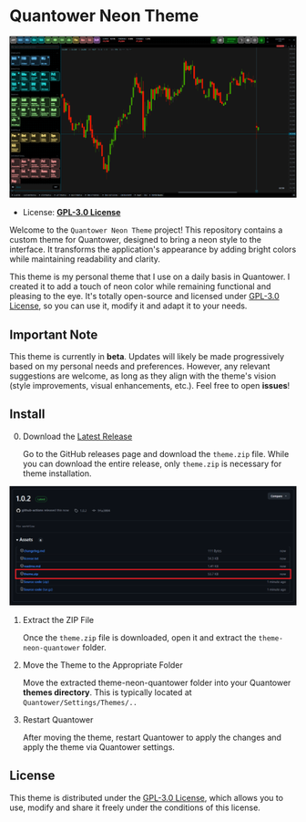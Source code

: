 # Quantower Neon Theme

![preview Quantower Neon Theme](./.github/assets/image.png)

- License: **[GPL-3.0 License](./license.txt)**

Welcome to the `Quantower Neon Theme` project! This repository
  contains a custom theme for Quantower, designed to bring a neon
  style to the interface. It transforms the application's appearance
  by adding bright colors while maintaining readability and clarity.

This theme is my personal theme that I use on a daily basis in Quantower.
  I created it to add a touch of neon color while remaining functional
  and pleasing to the eye. It's totally open-source and licensed under
  [GPL-3.0 License](./license.txt), so you can use it, modify it and adapt
  it to your needs.

## Important Note

This theme is currently in **beta**. Updates will likely be made 
  progressively based on my personal needs and preferences. However, 
  any relevant suggestions are welcome, as long as they align with 
  the theme's vision (style improvements, visual enhancements, etc.).
  Feel free to open **issues**!

## Install

0. Download the [Latest Release](https://github.com/qtx-project/theme-neon-quantower/releases)

    Go to the GitHub releases page and download the `theme.zip` file. 
    While you can download the entire release, only `theme.zip` is necessary 
    for theme installation.

![example theme.zip release](.github/assets/image-release.png) 

1. Extract the ZIP File

    Once the `theme.zip` file is downloaded, open it and extract the 
    `theme-neon-quantower` folder.

2. Move the Theme to the Appropriate Folder

    Move the extracted theme-neon-quantower folder into your Quantower 
    **themes directory**. This is typically located at `Quantower/Settings/Themes/..`

3. Restart Quantower

    After moving the theme, restart Quantower to apply the changes and
    apply the theme via Quantower settings.

## License

This theme is distributed under the [GPL-3.0 License](./license.txt), 
  which allows you to use, modify and share it freely under the conditions 
  of this license.
